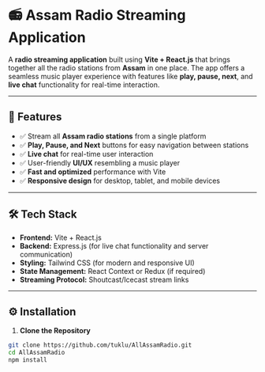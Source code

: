 # 📻 Assam Radio Streaming Application

A **radio streaming application** built using **Vite + React.js** that brings together all the radio stations from **Assam** in one place. The app offers a seamless music player experience with features like **play, pause, next**, and **live chat** functionality for real-time interaction.

---

## 🚀 Features

- ✅ Stream all **Assam radio stations** from a single platform
- ✅ **Play, Pause, and Next** buttons for easy navigation between stations
- ✅ **Live chat** for real-time user interaction
- ✅ User-friendly **UI/UX** resembling a music player
- ✅ **Fast and optimized** performance with Vite
- ✅ **Responsive design** for desktop, tablet, and mobile devices

---

## 🛠️ Tech Stack

- **Frontend:** Vite + React.js
- **Backend:** Express.js (for live chat functionality and server communication)
- **Styling:** Tailwind CSS (for modern and responsive UI)
- **State Management:** React Context or Redux (if required)
- **Streaming Protocol:** Shoutcast/Icecast stream links

---

## ⚙️ Installation

1. **Clone the Repository**

```bash
git clone https://github.com/tuklu/AllAssamRadio.git
cd AllAssamRadio
npm install
```
